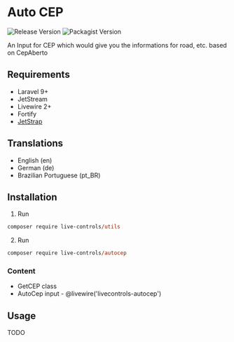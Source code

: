 # Auto CEP
 ![Release Version](https://img.shields.io/github/v/release/live-controls/autocep)
 ![Packagist Version](https://img.shields.io/packagist/v/live-controls/autocep?color=%23007500)

 An Input for CEP which would give you the informations for road, etc. based on CepAberto

## Requirements
- Laravel 9+
- JetStream
- Livewire 2+
- Fortify
- [JetStrap](https://github.com/nascent-africa/jetstrap)


## Translations
- English (en)
- German (de)
- Brazilian Portuguese (pt_BR)


## Installation

1. Run 
```ps 
composer require live-controls/utils
```
2. Run
```ps
composer require live-controls/autocep
```


### Content
- GetCEP class
- AutoCep input - @livewire('livecontrols-autocep')


## Usage
TODO
